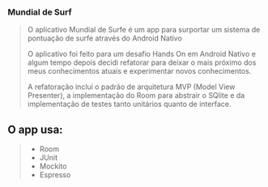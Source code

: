 ### Mundial de Surf
><p>O aplicativo Mundial de Surfe é um app para surportar um sistema de pontuação de surfe através do Android Nativo</p>
><p>O aplicativo foi feito para um desafio Hands On em Android Nativo e algum tempo depois decidi refatorar para deixar o mais próximo dos meus conhecimentos atuais e experimentar novos conhecimentos.</p>
><p>A refatoração inclui o padrão de arquitetura MVP (Model View Presenter), a implementação do Room para abstrair o SQlite e da implementação de testes tanto unitários quanto de interface.</p>

## O app usa:
>- Room
>- JUnit
>- Mockito
>- Espresso
